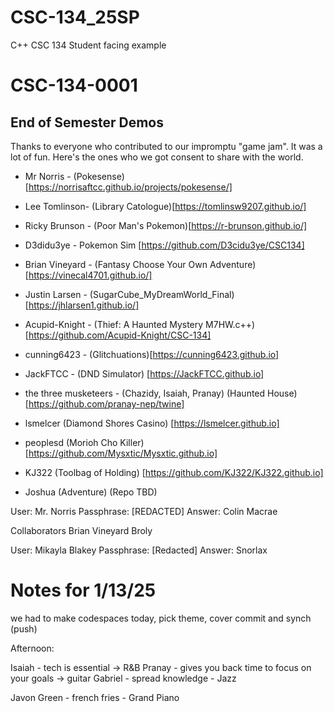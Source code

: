 # CSC-134_25SP
C++ CSC 134 Student facing example

# CSC-134-0001

## End of Semester Demos

Thanks to everyone who contributed to our impromptu "game jam". It was a lot of fun. Here's the ones who we got consent to share with the world.
- Mr Norris - (Pokesense)[https://norrisaftcc.github.io/projects/pokesense/]
- Lee Tomlinson- (Library Catologue)[https://tomlinsw9207.github.io/]
- Ricky Brunson - (Poor Man's Pokemon)[https://r-brunson.github.io/]
- D3didu3ye - Pokemon Sim [https://github.com/D3cidu3ye/CSC134]
- Brian Vineyard - (Fantasy Choose Your Own Adventure)[https://vinecal4701.github.io/]
- Justin Larsen - (SugarCube_MyDreamWorld_Final)[https://jhlarsen1.github.io/]

- Acupid-Knight - (Thief: A Haunted Mystery M7HW.c++)[https://github.com/Acupid-Knight/CSC-134]
- cunning6423 - (Glitchuations)[https://cunning6423.github.io] 
- JackFTCC - (DND Simulator) [https://JackFTCC.github.io]
- the three musketeers - (Chazidy, Isaiah, Pranay) (Haunted House) [https://github.com/pranay-nep/twine]
- lsmelcer (Diamond Shores Casino) [https://lsmelcer.github.io]
- peoplesd (Morioh Cho Killer) [https://github.com/Mysxtic/Mysxtic.github.io]
- KJ322 (Toolbag of Holding) [https://github.com/KJ322/KJ322.github.io]
- Joshua (Adventure) (Repo TBD)



User: Mr. Norris
Passphrase: [REDACTED]
Answer: Colin Macrae

Collaborators
Brian Vineyard
Broly 

User: Mikayla Blakey 
Passphrase: [Redacted] 
Answer: Snorlax


# Notes for 1/13/25
we had to make codespaces today, pick theme, cover commit and synch (push)


Afternoon:

Isaiah - tech is essential -> R&B
Pranay - gives you back time to focus on your goals ->  guitar
Gabriel - spread knowledge - Jazz

Javon Green - french fries - Grand Piano
